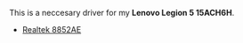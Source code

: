 This is a neccesary driver for my **Lenovo Legion 5 15ACH6H**.
*  [Realtek 8852AE](https://github.com/lwfinger/rtw89)